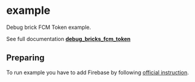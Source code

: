 # example

Debug brick FCM Token example.

See full documentation **[debug_bricks_fcm_token](../README.md)**

## Preparing

To run example you have to add Firebase by following [official instruction](https://firebase.google.com/docs/flutter/setup?platform=android).  